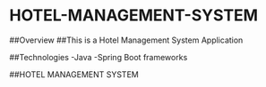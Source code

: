 # HOTEL-MANAGEMENT-SYSTEM

##Overview
##This is a Hotel Management System Application

##Technologies
 -Java
 -Spring Boot frameworks

##HOTEL MANAGEMENT SYSTEM